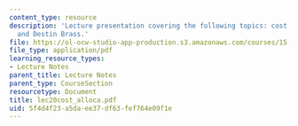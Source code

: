 ```yaml
---
content_type: resource
description: 'Lecture presentation covering the following topics: cost allocation
  and Destin Brass.'
file: https://ol-ocw-studio-app-production.s3.amazonaws.com/courses/15-501-introduction-to-financial-and-managerial-accounting-spring-2004/5f4d4f23a5daee37df63fef764e09f1e_lec20cost_alloca.pdf
file_type: application/pdf
learning_resource_types:
- Lecture Notes
parent_title: Lecture Notes
parent_type: CourseSection
resourcetype: Document
title: lec20cost_alloca.pdf
uid: 5f4d4f23-a5da-ee37-df63-fef764e09f1e
---
```

